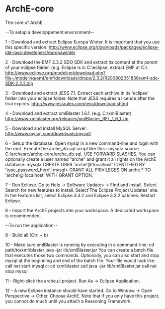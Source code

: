 ArchE-core
==========

The core of ArchE

--To setup a developpement environment--

1 - Download and extract Eclipse Europa Winter. It is important that you use this specific version.
http://www.eclipse.org/downloads/packages/eclipse-ide-java-developers/europawinter

2 - Download the EMF 2.3.2 SDO SDK and extract its content at the parent of your eclipse folder. (e.g. Eclipse is in C:\eclipse, extract EMF at C:\).
http://www.eclipse.org/modeling/download.php?file=/modeling/emf/emf/downloads/drops/2.3.2/R200802051830/emf-sdo-SDK-2.3.2.zip

3 - Download and extract JESS 7.1. Extract each archive in its 'eclipse' folder into your eclipse folder.
Note that JESS requires a licence after the trial expires.
http://www.jessrules.com/jess/download.shtml

4 - Download and extract xmlBlaster 1.6.1. (e.g. C:\xmlBlaster)
http://www.xmlblaster.org/releases/xmlBlaster_REL_1_6_1.zip

5 - Download and install MySQL Server.
http://www.mysql.com/downloads/mysql/

6 - Setup the database.
Open mysql in a new command-line and login with the root.
Execute the arche_db.sql script like this : 
mysql> source C:/archesrc/arche-core/arche_db.sql. USE FORWARD SLASHES.
You can optionally create a user named "arche" and grant it all rights on the ArchE database:
mysql> CREATE USER 'arche'@'localhost' IDENTIFIED BY 'type_password_here';
mysql> GRANT ALL PRIVILEGES ON arche.* TO 'arche'@'localhost' WITH GRANT OPTION;

7 - Run Eclipse. 
Go to Help -> Software Updates -> Find and Install.
Select Search for new features to install.
Select'The Eclipse Project Updates' site.
In the features list, select Eclipse 3.3.2 and Eclipse 3.3.2 patches.
Restart Eclipse.

8 - Import the ArchE projects into your workspace. A dedicated workspace is recommended.

--To run the application--

9 - Build all (Ctrl + b)

10 - Make sure xmlBlaster is running by executing in a command-line:
cd path/to/xml/blaster
java -jar lib/xmlBlaster.jar
You can create a batch file that executes those two commands. 
Optionally, you can also start and stop mysql at the beginning and end
of the batch file. Your file would look like:
call net start mysql
c:
cd \xmlblaster
call java -jar lib/xmlBlaster.jar
call net stop mysql

11 - Right-click the arche.ui project. Run As -> Eclipse Application.

12 - A new Eclipse instance should have started. Go to Window -> Open Perspective -> Other. Choose ArchE.
Note that if you only have this project, you cannot do much until you attach a Reasoning Framework.

